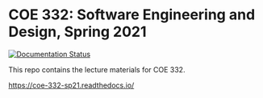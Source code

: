 # COE 332: Software Engineering and Design, Spring 2021

[![Documentation Status](https://readthedocs.org/projects/coe-332-sp21/badge/?version=main)](https://coe-332-sp21.readthedocs.io/en/main/?badge=main)



This repo contains the lecture materials for COE 332.

https://coe-332-sp21.readthedocs.io/

